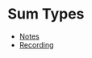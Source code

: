 # Sum Types

- [Notes](https://ucsb.box.com/s/15n2e006xnosrwo4q69svolom16xev59)
- [Recording](https://ucsb.box.com/s/fuuymg4qrv2kqfvyj2g75uw0e4sm2cp3)